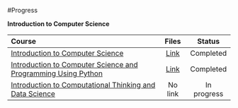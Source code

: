 #Progress

**Introduction to Computer Science**

Course|Files|Status
:--|:--:|:--:
[Introduction to Computer Science](https://www.edx.org/course/introduction-computer-science-harvardx-cs50x#!)| [Link](https://github.com/NicolaFerracin/oss/tree/master/Introduction%20to%20Computer%20Science)|Completed
[Introduction to Computer Science and Programming Using Python](https://www.edx.org/course/introduction-computer-science-mitx-6-00-1x-5#!)| [Link](https://github.com/NicolaFerracin/oss/tree/master/Introduction%20to%20Computer%20Science%20and%20Programming%20Using%20Python)| Completed|
[Introduction to Computational Thinking and Data Science](https://www.edx.org/course/introduction-computational-thinking-data-mitx-6-00-2x-3#!)| No link| In progress
